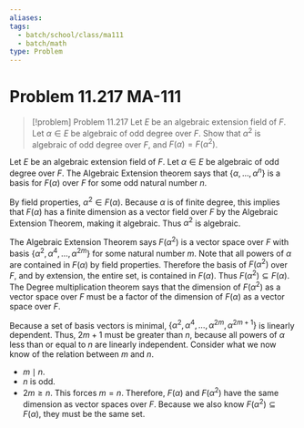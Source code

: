 ```yaml
---
aliases: 
tags:
  - batch/school/class/ma111
  - batch/math
type: Problem
---
```

# Problem 11.217 MA-111

> [!problem] Problem 11.217
> Let $E$ be an algebraic extension field of $F$. Let $\alpha \in E$ be algebraic of odd degree over $F$. Show that $\alpha^{2}$ is algebraic of odd degree over $F$, and $F(\alpha)=F(\alpha^{2})$.

Let $E$ be an algebraic extension field of $F$. Let $\alpha \in E$ be algebraic of odd degree over $F$. The Algebraic Extension theorem says that $\{ \alpha,\dots,\alpha^{n} \}$ is a basis for $F(\alpha)$ over $F$ for some odd natural number $n$.

By field properties, $\alpha^{2} \in F(\alpha)$. Because $\alpha$ is of finite degree, this implies that $F(\alpha)$ has a finite dimension as a vector field over $F$ by the Algebraic Extension Theorem, making it algebraic. Thus $\alpha^{2}$ is algebraic. 

The Algebraic Extension Theorem says $F(\alpha^{2})$ is a vector space over $F$ with basis $\{ \alpha^{2},\alpha^{4},\dots,\alpha^{2m} \}$ for some natural number $m$. Note that all powers of $\alpha$ are contained in $F(\alpha)$ by field properties. Therefore the basis of $F(\alpha^{2})$ over $F$, and by extension, the entire set, is contained in $F(\alpha)$. Thus $F(\alpha^{2})\subseteq F(\alpha)$. The Degree multiplication theorem says that the dimension of $F(\alpha^{2})$ as a vector space over $F$ must be a factor of the dimension of $F(\alpha)$ as a vector space over $F$.

Because a set of basis vectors is minimal, $\{ \alpha^{2},\alpha^{4},\dots,\alpha^{2m},\alpha^{2m+1} \}$ is linearly dependent. Thus, $2m+1$ must be greater than $n$, because all powers of $\alpha$ less than or equal to $n$ are linearly independent. Consider what we now know of the relation between $m$ and $n$.
- $m \mid n$.
- $n$ is odd.
- $2m \geq n$.
This forces $m=n$. Therefore, $F(\alpha )$ and $F(\alpha^{2})$ have the same dimension as vector spaces over $F$. Because we also know $F(\alpha^{2})\subseteq F(\alpha)$, they must be the same set.
